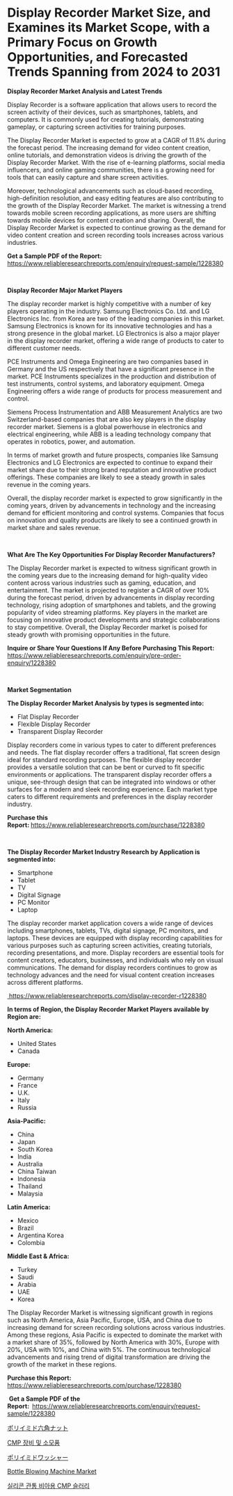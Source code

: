 <p><h1>Display Recorder Market Size, and Examines its Market Scope, with a Primary Focus on Growth Opportunities, and Forecasted Trends Spanning from 2024 to 2031</h1></p><p><strong>Display Recorder Market Analysis and Latest Trends</strong></p>
<p><p>Display Recorder is a software application that allows users to record the screen activity of their devices, such as smartphones, tablets, and computers. It is commonly used for creating tutorials, demonstrating gameplay, or capturing screen activities for training purposes.</p><p>The Display Recorder Market is expected to grow at a CAGR of 11.8% during the forecast period. The increasing demand for video content creation, online tutorials, and demonstration videos is driving the growth of the Display Recorder Market. With the rise of e-learning platforms, social media influencers, and online gaming communities, there is a growing need for tools that can easily capture and share screen activities.</p><p>Moreover, technological advancements such as cloud-based recording, high-definition resolution, and easy editing features are also contributing to the growth of the Display Recorder Market. The market is witnessing a trend towards mobile screen recording applications, as more users are shifting towards mobile devices for content creation and sharing. Overall, the Display Recorder Market is expected to continue growing as the demand for video content creation and screen recording tools increases across various industries.</p></p>
<p><strong>Get a Sample PDF of the Report:&nbsp;</strong> <a href="https://www.reliableresearchreports.com/enquiry/request-sample/1228380">https://www.reliableresearchreports.com/enquiry/request-sample/1228380</a></p>
<p>&nbsp;</p>
<p><strong>Display Recorder Major Market Players</strong></p>
<p><p>The display recorder market is highly competitive with a number of key players operating in the industry. Samsung Electronics Co. Ltd. and LG Electronics Inc. from Korea are two of the leading companies in this market. Samsung Electronics is known for its innovative technologies and has a strong presence in the global market. LG Electronics is also a major player in the display recorder market, offering a wide range of products to cater to different customer needs.</p><p>PCE Instruments and Omega Engineering are two companies based in Germany and the US respectively that have a significant presence in the market. PCE Instruments specializes in the production and distribution of test instruments, control systems, and laboratory equipment. Omega Engineering offers a wide range of products for process measurement and control.</p><p>Siemens Process Instrumentation and ABB Measurement Analytics are two Switzerland-based companies that are also key players in the display recorder market. Siemens is a global powerhouse in electronics and electrical engineering, while ABB is a leading technology company that operates in robotics, power, and automation.</p><p>In terms of market growth and future prospects, companies like Samsung Electronics and LG Electronics are expected to continue to expand their market share due to their strong brand reputation and innovative product offerings. These companies are likely to see a steady growth in sales revenue in the coming years.</p><p>Overall, the display recorder market is expected to grow significantly in the coming years, driven by advancements in technology and the increasing demand for efficient monitoring and control systems. Companies that focus on innovation and quality products are likely to see a continued growth in market share and sales revenue.</p></p>
<p>&nbsp;</p>
<p><strong>What Are The Key Opportunities For Display Recorder Manufacturers?</strong></p>
<p><p>The Display Recorder market is expected to witness significant growth in the coming years due to the increasing demand for high-quality video content across various industries such as gaming, education, and entertainment. The market is projected to register a CAGR of over 10% during the forecast period, driven by advancements in display recording technology, rising adoption of smartphones and tablets, and the growing popularity of video streaming platforms. Key players in the market are focusing on innovative product developments and strategic collaborations to stay competitive. Overall, the Display Recorder market is poised for steady growth with promising opportunities in the future.</p></p>
<p><strong>Inquire or Share Your Questions If Any Before Purchasing This Report:</strong> <a href="https://www.reliableresearchreports.com/enquiry/pre-order-enquiry/1228380">https://www.reliableresearchreports.com/enquiry/pre-order-enquiry/1228380</a></p>
<p>&nbsp;</p>
<p><strong>Market Segmentation</strong></p>
<p><strong>The Display Recorder Market Analysis by types is segmented into:</strong></p>
<p><ul><li>Flat Display Recorder</li><li>Flexible Display Recorder</li><li>Transparent Display Recorder</li></ul></p>
<p><p>Display recorders come in various types to cater to different preferences and needs. The flat display recorder offers a traditional, flat screen design ideal for standard recording purposes. The flexible display recorder provides a versatile solution that can be bent or curved to fit specific environments or applications. The transparent display recorder offers a unique, see-through design that can be integrated into windows or other surfaces for a modern and sleek recording experience. Each market type caters to different requirements and preferences in the display recorder industry.</p></p>
<p><strong>Purchase this Report:&nbsp;</strong><a href="https://www.reliableresearchreports.com/purchase/1228380">https://www.reliableresearchreports.com/purchase/1228380</a></p>
<p>&nbsp;</p>
<p><strong>The Display Recorder Market Industry Research by Application is segmented into:</strong></p>
<p><ul><li>Smartphone</li><li>Tablet</li><li>TV</li><li>Digital Signage</li><li>PC Monitor</li><li>Laptop</li></ul></p>
<p><p>The display recorder market application covers a wide range of devices including smartphones, tablets, TVs, digital signage, PC monitors, and laptops. These devices are equipped with display recording capabilities for various purposes such as capturing screen activities, creating tutorials, recording presentations, and more. Display recorders are essential tools for content creators, educators, businesses, and individuals who rely on visual communications. The demand for display recorders continues to grow as technology advances and the need for visual content creation increases across different platforms.</p></p>
<p><a href="https://www.reliableresearchreports.com/display-recorder-r1228380">&nbsp;https://www.reliableresearchreports.com/display-recorder-r1228380</a></p>
<p><strong>In terms of Region, the Display Recorder Market Players available by Region are:</strong></p>
<p>
    <p> <strong> North America: </strong>
        <ul>
            <li>United States</li>
            <li>Canada</li>
        </ul>
        </p> 
    <p> <strong> Europe: </strong>
        <ul>
            <li>Germany</li>
            <li>France</li>
            <li>U.K.</li>
            <li>Italy</li>
            <li>Russia</li>
        </ul>
        </p> 
    <p> <strong> Asia-Pacific: </strong>
        <ul>
            <li>China</li>
            <li>Japan</li>
            <li>South Korea</li>
            <li>India</li>
            <li>Australia</li>
            <li>China Taiwan</li>
            <li>Indonesia</li>
            <li>Thailand</li>
            <li>Malaysia</li>
        </ul>
        </p> 
    <p> <strong> Latin America: </strong>
        <ul>
            <li>Mexico</li>
            <li>Brazil</li>
            <li>Argentina Korea</li>
            <li>Colombia</li>
        </ul>
        </p> 
    <p> <strong> Middle East & Africa: </strong>
        <ul>
            <li>Turkey</li>
            <li>Saudi</li>
            <li>Arabia</li>
            <li>UAE</li>
            <li>Korea</li>
        </ul>
    </p>
    </p>
<p><p>The Display Recorder Market is witnessing significant growth in regions such as North America, Asia Pacific, Europe, USA, and China due to increasing demand for screen recording solutions across various industries. Among these regions, Asia Pacific is expected to dominate the market with a market share of 35%, followed by North America with 30%, Europe with 20%, USA with 10%, and China with 5%. The continuous technological advancements and rising trend of digital transformation are driving the growth of the market in these regions.</p></p>
<p><strong>Purchase this Report: </strong><a href="https://www.reliableresearchreports.com/purchase/1228380">https://www.reliableresearchreports.com/purchase/1228380</a></p>
<p>&nbsp;<strong>Get a Sample PDF of the Report:&nbsp;&nbsp;</strong><a href="https://www.reliableresearchreports.com/enquiry/request-sample/1228380">https://www.reliableresearchreports.com/enquiry/request-sample/1228380</a></p>
<p><strong></strong></p>
<p><p><a href="https://github.com/vlcostes/Market-Research-Report-List-2/blob/main/4507287155133.md">ポリイミド六角ナット</a></p><p><a href="https://github.com/AidenReinger/Market-Research-Report-List-1/blob/main/5337028165802.md">CMP 장비 및 소모품</a></p><p><a href="https://github.com/EstaSprer20231/Market-Research-Report-List-2/blob/main/6678574155134.md">ポリイミドワッシャー</a></p><p><a href="https://github.com/juniordelafrance/Market-Research-Report-List-4/blob/main/bottle-blowing-machine-market.md">Bottle Blowing Machine Market</a></p><p><a href="https://github.com/wallacBahrtyinger567686/Market-Research-Report-List-2/blob/main/3314833165801.md">실리콘 관통 비아용 CMP 슬러리</a></p></p>